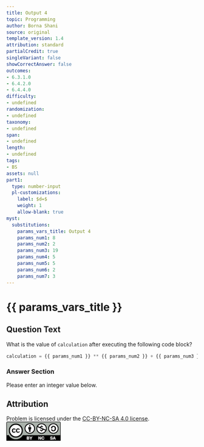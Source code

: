 ```yaml
---
title: Output 4
topic: Programming
author: Borna Shani
source: original
template_version: 1.4
attribution: standard
partialCredit: true
singleVariant: false
showCorrectAnswer: false
outcomes:
- 6.3.1.0
- 6.4.2.0
- 6.4.4.0
difficulty:
- undefined
randomization:
- undefined
taxonomy:
- undefined
span:
- undefined
length:
- undefined
tags:
- BS
assets: null
part1:
  type: number-input
  pl-customizations:
    label: $d=$
    weight: 1
    allow-blank: true
myst:
  substitutions:
    params_vars_title: Output 4
    params_num1: 8
    params_num2: 2
    params_num3: 19
    params_num4: 5
    params_num5: 5
    params_num6: 2
    params_num7: 3
---
```

# {{ params_vars_title }}

## Question Text

What is the value of `calculation` after executing the following code block?

```python
calculation = {{ params_num1 }} ** {{ params_num2 }} + {{ params_num3 }} / {{ params_num4 }} * ({{ params_num5 }} - {{ params_num6 }}) % {{ params_num7 }}
```

### Answer Section

Please enter an integer value below.

## Attribution

Problem is licensed under the [CC-BY-NC-SA 4.0 license](https://creativecommons.org/licenses/by-nc-sa/4.0/).<br> ![The Creative Commons 4.0 license requiring attribution-BY, non-commercial-NC, and share-alike-SA license.](https://raw.githubusercontent.com/firasm/bits/master/by-nc-sa.png)
